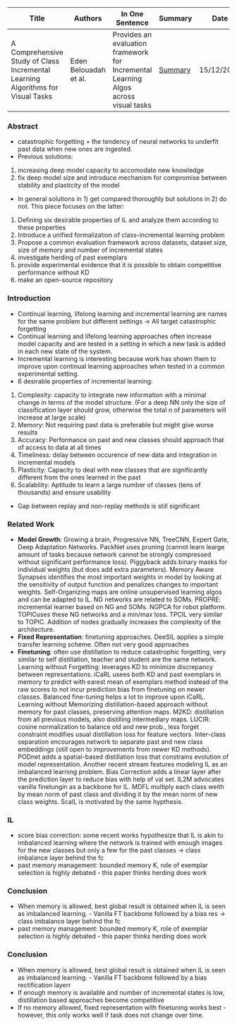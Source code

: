 | Title | Authors | In One Sentence | Summary | Date | Link | Conference |
| -----  | ------ | --------------- | ------- | ---- | ---- | ---------- |
| A Comprehensive Study of Class Incremental Learning Algorithms for Visual Tasks | Eden Belouadah et al. | Provides an evaluation framework for Incremental Learning Algos across visual tasks | [Summary](./paper-summary/continual-learning/comprehensive-study.md) | 15/12/2020 | [Paper](https://arxiv.org/pdf/2011.01844.pdf)| Neural Networks | 

### Abstract
- catastrophic forgetting = the tendency of neural networks to underfit past data when new ones are ingested. 
- Previous solutions:
1. increasing deep model capacity to accomodate new knowledge
2. fix deep model size and introduce mechanism for compromise between stability and plasticity of the model
- In general solutions in 1) get compared thoroughly but solutions in 2) do not. This piece focuses on the latter:
1. Defining six desirable properties of IL and analyze them according to these properties
2. Introduce a unified formalization of class-incremental learning problem
3. Propose a common evaluation framework across datasets, dataset size, size of memory and number of incremental states
4. investigate herding of past exemplars
5. provide experimental evidence that it is possible to obtain competitive performance without KD 
6. make an open-source repository

### Introduction
- Continual learning, lifelong learning and incremental learning are names for the same problem but different settings ->  All target catastrophic forgetting 
- Continual learning and lifelong learning approaches often increase model capacity and are tested in a setting in which a new task is added in each new state of the system. 
- Incremental learning is interesting because work has shown them to improve upon continual learning approaches when tested in a common experimental setting. 
- 6 desirable properties of incremental learning: 
1. Complexity: capacity to integrate new information with a minimal change in terms of the model structure. (For a deep NN only the size of classification layer should grow, otherwise the total n of parameters will increase at large scale)
2. Memory: Not requiring past data is preferable but might give worse results
3. Accuracy: Performance on past and new classes should approach that of access to data at all times
4. Timeliness: delay between occurence of new data and integration in incremental models
5. Plasticity: Capacity to deal with new classes that are significantly different from the ones learned in the past
6. Scalability: Aptitude to learn a large number of classes (tens of thousands) and ensure usability
- Gap between replay and non-replay methods is still significant

### Related Work
- **Model Growth**: Growing a brain, Progressive NN, TreeCNN, Expert Gate, Deep Adaptation Networks. PackNet uses pruning (cannot learn learge amount of tasks because network cannot be strongly compressed without significant performance loss). Piggyback adds binary masks for individual weights (but does add extra parameters). Memory Aware Synapses identifies the most important weights in model by looking at the sensitivity of output function and penalizes changes to important weights. Self-Organizing maps are online unsupervised learning algos and can be adapted to IL. NG networks are related to SOMs. PROPRE: incremental learner based on NG and SOMs. NGPCA for robot platform. TOPICuses these NG networks and a min/max loss. TPCIL very similar to TOPIC. Addition of nodes gradually increases the complexity of the architecture. 
- **Fixed Representation**: finetuning approaches. DeeSIL applies a simple transfer learning scheme. Often not very good approaches
- **Finetuning**: often use distillation to reduce catastrophic forgetting, very similar to self distillation, teacher and student are the same network. Learning without Forgetting: leverages KD to minimize discrepancy between representations. iCaRL usees both KD and past exemplars in memory to predict with earest mean of exemplars method instead of the raw scores to not incur prediction bias from finetuning on newer classes.  Balanced fine-tuning helps a lot to improve upon iCaRL. Learning without Memorizing distillation-based approach without memory for past classes, preserving attention maps. M2KD: distillation from all previous models, also distilling intermediary maps. LUCIR: cosine normalization to balance old and new prob., less forget constraint modifies usual distillation loss for feature vectors. Inter-class separation encourages network to separate past and new class embeddings (still open to improvements from newer KD methods). PODnet adds a spatial-based distillation loss that constrains evolution of model representation. Another recent stream features modeling IL as an imbalanced learning problem. Bias Correction adds a linear layer after the prediction layer to reduce bias with help of val set. IL2M advocates vanilla finetungin as a backbone for IL.  MDFL multiply each class weith by mean norm of past class and dividing it by the mean norm of new class weights.  ScaIL is motivated by the same hypthesis.   

### IL
- score bias correction: some recent works hypothesize that IL is akin to imbalanced learning where the network is trained with enough images for the new classes but only a few for the past classes -> class imbalance layer behind the fc
- past memory management: bounded memory K, role of exemplar selection is highly debated - this paper thinks herding does work

### Conclusion
- When memory is allowed, best global result is obtained when IL is seen as imbalanced learning. - Vanilla FT backbone followed by a bias res -> class imbalance layer behind the fc
- past memory management: bounded memory K, role of exemplar selection is highly debated - this paper thinks herding does work

### Conclusion
- When memory is allowed, best global result is obtained when IL is seen as imbalanced learning. - Vanilla FT backbone followed by a bias rectification layerr
- If enough memory is available and number of incremental states is low, distillation based approaches become competitive
- If no memory allowed, fixed representation with finetuning works best - however, this only works well if task does not change over time.
